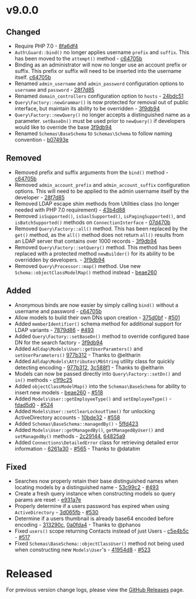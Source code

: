 # v9.0.0

## Changed

- Require PHP 7.0 - [8fa6df4](https://github.com/Adldap2/Adldap2/commit/8fa6df40fe6f76bfb0b1daf479fce1ab24afc21d)
- `Auth\Guard::bind()` no longer applies username `prefix` and `suffix`. This has been moved to the `attempt()` method - [c64705b](https://github.com/Adldap2/Adldap2/commit/c64705b393a0d42890ea0822d70936e843dcec1f)
- Binding as an administrator will now no longer use an account prefix or suffix. This prefix or suffix will need to be inserted into the username itself. [c64705b](https://github.com/Adldap2/Adldap2/commit/c64705b393a0d42890ea0822d70936e843dcec1f)
- Renamed `admin_username` and `admin_password` configuration options to `username` and `password` - [28f7d85](https://github.com/Adldap2/Adldap2/commit/28f7d85878e3bbbcbc2761a9d3a74df63b19a2c0)
- Renamed `domain_controllers` configuration option to `hosts` - [24bdc51](https://github.com/Adldap2/Adldap2/commit/24bdc51195cc7851e93d9650b824ccd829b5b75f)
- `Query\Factory::newGrammar()` is now protected for removal out of public interface, but maintain its ability to be overridden - [3f9db94](https://github.com/Adldap2/Adldap2/commit/3f9db94fc87bb36058b691ea0b1c03787190fc92)
- `Query\Factory::newQuery()` no longer accepts a distinguished name as a parameter. `setBaseDn()` must be used prior to `newQuery()` if developers would like to override the base [3f9db94](https://github.com/Adldap2/Adldap2/commit/3f9db94fc87bb36058b691ea0b1c03787190fc92)
- Renamed `Schemas\BaseSchema` to `Schemas\Schema` to follow naming convention - [b07493e](https://github.com/Adldap2/Adldap2/commit/b07493e666885c1aed4f5069f63943117f6ce504)

## Removed

- Removed prefix and suffix arguments from the `bind()` method - [c64705b](https://github.com/Adldap2/Adldap2/commit/c64705b393a0d42890ea0822d70936e843dcec1f)
- Removed `admin_account_prefix` and `admin_account_suffix` configuration options. This will need to be applied to the admin username itself by the developer - [28f7d85](https://github.com/Adldap2/Adldap2/commit/28f7d85878e3bbbcbc2761a9d3a74df63b19a2c0)
- Removed LDAP escape shim methods from Utilities class (no longer needed with PHP 7.0 requirement) - [43b4d88](https://github.com/Adldap2/Adldap2/commit/43b4d88047073b7305717f5d78ab4cb806731053)
- Removed `isSupported()`, `isSaslSupported()`, `isPagingSupported()`, and `isBatchSupported()` methods on `ConnectionInterface` - [07d470b](https://github.com/Adldap2/Adldap2/commit/07d470bef0924918079d9796932cb1f73acee1b3)
- Removed `Query\Factory::all()` method. This has been replaced by the `get()` method, as the `all()` method does not return `all()` results from an LDAP server that contains over 1000 records - [3f9db94](https://github.com/Adldap2/Adldap2/commit/3f9db94fc87bb36058b691ea0b1c03787190fc92)
- Removed `Query\Factory::setQuery()` method. This method has been replaced with a protected method `newBuilder()` for its ability to be overridden by developers. - [3f9db94](https://github.com/Adldap2/Adldap2/commit/3f9db94fc87bb36058b691ea0b1c03787190fc92)
- Removed `Query\Processor::map()` method. Use new `Schema::objectClassModelMap()` method instead - [beae260](https://github.com/Adldap2/Adldap2/commit/beae26096aabf13cf649a5261434c6a6414924dd)

## Added

- Anonymous binds are now easier by simply calling `bind()` without a username and password - [c64705b](https://github.com/Adldap2/Adldap2/commit/c64705b393a0d42890ea0822d70936e843dcec1f)
- Allow models to build their own DNs upon creation - [375d0bf](https://github.com/Adldap2/Adldap2/commit/375d0bf0b1979cd0a9abe92ad004340276aea963) - [#501](https://github.com/Adldap2/Adldap2/issues/501)
- Added `memberIdentifier()` schema method for additional support for LDAP variants - [7879d86](https://github.com/Adldap2/Adldap2/commit/7879d86f390294c4fac13b12da170abec3c0a456) - [#493](https://github.com/Adldap2/Adldap2/issues/493)
- Added `Query\Factory::setBaseDn()` method to override configured base DN for the search factory - [3f9db94](https://github.com/Adldap2/Adldap2/commit/3f9db94fc87bb36058b691ea0b1c03787190fc92)
- Added `Adldap\Models\User::getUserParamters()` and `setUserParameters()` [977b312](https://github.com/Adldap2/Adldap2/commit/977b3120f22cfc6e4b550d2e085505d2f75ade4f) - Thanks to @eltharin
- Added `Adldap\Models\Attributes\MbString` utility class for quickly detecting encoding - [977b312](https://github.com/Adldap2/Adldap2/commit/977b3120f22cfc6e4b550d2e085505d2f75ade4f), [3c588f1](https://github.com/Adldap2/Adldap2/commit/3c588f111b05f5aa0e3927c97be198d2d712cc60) - Thanks to @eltharin
- Models can now be passed directly into `Query\Factory::setDn()` and `in()` methods - [c1f9c25](https://github.com/Adldap2/Adldap2/commit/c1f9c25b251aa900c266aaa90280f8f30d4631c3)
- Added `objectClassModelMap()` into the `Schemas\BaseSchema` for ability to insert new models - [beae260](https://github.com/Adldap2/Adldap2/commit/beae26096aabf13cf649a5261434c6a6414924dd) - [#518](https://github.com/Adldap2/Adldap2/issues/518)
- Added `Models\User::getEmployeeType()` and `setEmployeeType()` - [fdad5d0](https://github.com/Adldap2/Adldap2/commit/fdad5d0adb32552d77a4e08410a07f0a18be12e8) - [#524](https://github.com/Adldap2/Adldap2/issues/524)
- Added `Models\User::setClearLockoutTime()` for unlocking ActiveDirectory accounts - [10bde32](https://github.com/Adldap2/Adldap2/commit/10bde32bb2bea34e0a20dae17b2727db9ca70c5e) - [#558](https://github.com/Adldap2/Adldap2/issues/558)
- Added `Schemas\BaseSchema::managedBy()` - [5ffd423](https://github.com/Adldap2/Adldap2/commit/5ffd4232cd547e97fda8ce0643a8d0d9f85d1665)
- Added `Models\User::getManagedBy()`, `getManagedByUser()` and `setManagedBy()` methods - [2c29144](https://github.com/Adldap2/Adldap2/commit/2c29144ab8ba5b54e20ea2eab672116301549e10), [64825a9](https://github.com/Adldap2/Adldap2/commit/64825a94404eb9a9201c8d58b02d5dbba0860187)
- Added `Connections\DetailedError` class for retrieving detailed error information - [6261a30](https://github.com/Adldap2/Adldap2/commit/6261a30de200ff5dbcd30f9a845d25af5eebdd0a) - [#565](https://github.com/Adldap2/Adldap2/pull/565) - Thanks to @datatim

## Fixed

- Searches now properly retain their base distinguished names when locating models by a distinguished name - [53c99c2](https://github.com/Adldap2/Adldap2/commit/53c99c253e851729f5fb2c52cd4b692764ae3e9a) - [#493](https://github.com/Adldap2/Adldap2/issues/493)
- Create a fresh query instance when constructing models so query params are reset - [e931a7e](https://github.com/Adldap2/Adldap2/commit/e931a7e89775bf4ec77fd3bcba7a6c1f82330f16)
- Properly determine if a users password has expired when using `ActiveDirectory` - [3d065fb](https://github.com/Adldap2/Adldap2/commit/3d065fb94807f4cbbd70d5af7853de13f847c0ea) - [#530](https://github.com/Adldap2/Adldap2/issues/530)
- Determine if a users thumbnail is already base64 encoded before encoding - [313290c](https://github.com/Adldap2/Adldap2/commit/313290cf617d04a4f91d10695edf82562f65a7fc), [0a0fda4](https://github.com/Adldap2/Adldap2/commit/0a0fda482f956bd28329580f2907b2b533a2548a) - Thanks to @phanos
- Fixed `users()` scope returning Contacts instead of just Users - [c5e4b5c](https://github.com/Adldap2/Adldap2/commit/c5e4b5c4007bcd2b43f2c723b145bf1e8e681e9b) - [#517](https://github.com/Adldap2/Adldap2/issues/517)
- Fixed `Schemas\BaseSchema::objectClassUser()` method not being used when constructing new `Models\User`'s - [41954d8](https://github.com/Adldap2/Adldap2/commit/41954d8bb6d12765148e0e5fca83c0cb304d6552) - [#523](https://github.com/Adldap2/Adldap2/issues/523)

# Released

For previous version change logs, please view the [GitHub Releases](https://github.com/Adldap2/Adldap2/releases) page.
